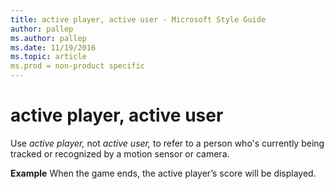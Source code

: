 ```yaml
---
title: active player, active user - Microsoft Style Guide
author: pallep
ms.author: pallep
ms.date: 11/19/2016
ms.topic: article
ms.prod = non-product specific
---
```


# active player, active user

Use *active player,* not *active user,* to refer to a person who's currently being tracked or recognized by a motion sensor or camera.

**Example** When the game ends, the active player’s score will be displayed.
